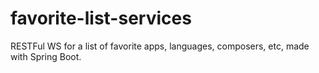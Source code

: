 # favorite-list-services
RESTFul WS for a list of favorite apps, languages, composers, etc, made with Spring Boot.
